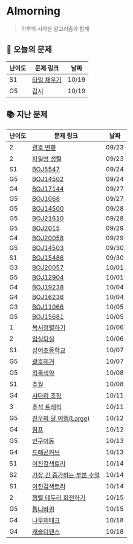 # Almorning

>  하루의 시작은 알고리즘과 함께

## 📖 오늘의 문제

| 난이도 | 문제 링크                                           | 날짜  |
| ------ | --------------------------------------------------- | ----- |
| S1     | [타일 채우기](https://www.acmicpc.net/problem/2133) | 10/19 |
| G5     | [감시](https://www.acmicpc.net/problem/15683)       | 10/19 |

## 📚 지난 문제

| 난이도 | 문제 링크                                                    | 날짜  |
| ------ | ------------------------------------------------------------ | ----- |
| 2      | [괄호 변환](https://programmers.co.kr/learn/courses/30/lessons/60058) | 09/23 |
| 2      | [파일명 정렬](https://programmers.co.kr/learn/courses/30/lessons/17686) | 09/23 |
| S1     | [BOJ5547](https://www.acmicpc.net/problem/5547)              | 09/24 |
| G5     | [BOJ14502](https://www.acmicpc.net/problem/14502)            | 09/24 |
| G4     | [BOJ17144](https://www.acmicpc.net/problem/17144)            | 09/27 |
| G5     | [BOJ1068](https://www.acmicpc.net/problem/1068)              | 09/27 |
| G5     | [BOJ14500](https://www.acmicpc.net/problem/14500)            | 09/28 |
| G5     | [BOJ21610](https://www.acmicpc.net/problem/21610)            | 09/28 |
| G5     | [BOJ2015](https://www.acmicpc.net/problem/2015)              | 09/29 |
| G4     | [BOJ20058](https://www.acmicpc.net/problem/20058)            | 09/29 |
| G5     | [BOJ14503](https://www.acmicpc.net/problem/14503)            | 09/30 |
| S1     | [BOJ15486](https://www.acmicpc.net/problem/15486)            | 09/30 |
| G3     | [BOJ20057](https://www.acmicpc.net/problem/20057)            | 10/01 |
| G5     | [BOJ12904](https://www.acmicpc.net/problem/12904)            | 10/01 |
| G4     | [BOJ19238](https://www.acmicpc.net/problem/19238)            | 10/04 |
| G4     | [BOJ16236](https://www.acmicpc.net/problem/16236)            | 10/04 |
| G3     | [BOJ11066](https://www.acmicpc.net/problem/11066)            | 10/05 |
| G5     | [BOJ15681](https://www.acmicpc.net/problem/15681)            | 10/05 |
| 1      | [복서정렬하기](https://programmers.co.kr/learn/courses/30/lessons/85002?language=java) | 10/06 |
| 2      | [입실퇴실](https://programmers.co.kr/learn/courses/30/lessons/86048) | 10/06 |
| S1     | [상어초등학교](https://www.acmicpc.net/problem/21608)        | 10/07 |
| G5     | [괄호제거](https://www.acmicpc.net/problem/2800)             | 10/07 |
| G5     | [적록색약](https://www.acmicpc.net/problem/10026)            | 10/08 |
| S1     | [추월](https://www.acmicpc.net/problem/2002)                 | 10/08 |
| G4     | [사다리 조작](https://www.acmicpc.net/problem/15684)         | 10/11 |
| 3      | [추석 트래픽](https://programmers.co.kr/learn/courses/30/lessons/17676#) | 10/11 |
| G5     | [진우의 달 여행(Large)](https://www.acmicpc.net/problem/17485) | 10/12 |
| G4     | [점프](https://www.acmicpc.net/problem/2253)                 | 10/12 |
| G5     | [인구이동](https://www.acmicpc.net/problem/16234)            | 10/13 |
| G4     | [드래곤커브](https://www.acmicpc.net/problem/15685)          | 10/13 |
| S1     | [이진검색트리](https://www.acmicpc.net/problem/5639)         | 10/14 |
| S2     | [가장 긴 증가하는 부분 수열](https://www.acmicpc.net/problem/11053) | 10/14 |
| S1     | [이진검색트리](https://www.acmicpc.net/problem/5639)         | 10/14 |
| 2      | [행렬 테두리 회전하기](https://programmers.co.kr/learn/courses/30/lessons/77485) | 10/15 |
| G5     | [톱니바퀴](https://www.acmicpc.net/problem/14891)            | 10/15 |
| G4     | [나무제태크](https://www.acmicpc.net/problem/16235)          | 10/18 |
| G4     | [캐슬디펜스](https://www.acmicpc.net/problem/17135)          | 10/18 |

